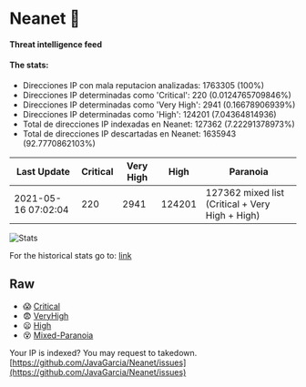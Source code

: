 # Neanet :hocho:
#### Threat intelligence feed
#### The stats:

- Direcciones IP con mala reputacion analizadas: 1763305 (100%)
- Direcciones IP determinadas como 'Critical':  220 (0.0124765709846%)
- Direcciones IP determinadas como 'Very High':  2941 (0.16678906939%)
- Direcciones IP determinadas como 'High':  124201 (7.04364814936)
- Total de direcciones IP indexadas en Neanet:  127362 (7.22291378973%)
- Total de direcciones IP descartadas en Neanet:  1635943 (92.7770862103%)

| Last Update | Critical | Very High | High | Paranoia |
| --- | --- | --- | --- | --- |
| 2021-05-16 07:02:04 | 220 | 2941 | 124201 | 127362 mixed list (Critical + Very High + High)|

![Stats](https://docs.google.com/spreadsheets/d/e/2PACX-1vSnaNMIXVabIpDJjufMlzH7poXnshF3mgd8Is1g9ytUEzVsP5my4Trn8f-xkoLLQ38xpL3HtmUexLo6/pubchart?oid=501124687&format=image)

For the historical stats go to: [link](/stats.csv)
## Raw
- :scream: [Critical](https://raw.githubusercontent.com/JavaGarcia/Neanet/master/blacklists/neanet_critical.txt)
- :fearful: [VeryHigh](https://raw.githubusercontent.com/JavaGarcia/Neanet/master/blacklists/neanet_veryHigh.txtt)
- :frowning: [High](https://raw.githubusercontent.com/JavaGarcia/Neanet/master/blacklists/neanet_high.txt)
- :dizzy_face: [Mixed-Paranoia](https://raw.githubusercontent.com/JavaGarcia/Neanet/master/blacklists/neanet_all.txt)


Your IP is indexed? You may request to takedown. [https://github.com/JavaGarcia/Neanet/issues](https://github.com/JavaGarcia/Neanet/issues)
































































































































































































































































































































































































































































































































































































































































































































































































































































































































































































































































































































































































































































































































































































































































































































































































































































































































































































































































































































































































































































































































































































































































































































































































































































































































































































































































































































































































































































































































































































































































































































































































































































































































































































































































































































































































































































































































































































































































































































































































































































































































































































































































































































































































































































































































































































































































































































































































































































































































































































































































































































































































































































































































































































































































































































































































































































































































































































































































































































































































































































































































































































































































































































































































































































































































































































